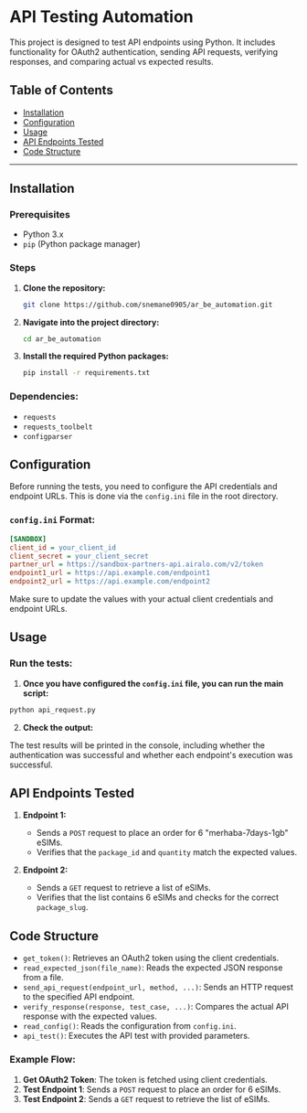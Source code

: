 
# API Testing Automation

This project is designed to test API endpoints using Python. It includes functionality for OAuth2 authentication, sending API requests, verifying responses, and comparing actual vs expected results.

## Table of Contents

- [Installation](#installation)
- [Configuration](#configuration)
- [Usage](#usage)
- [API Endpoints Tested](#api-endpoints-tested)
- [Code Structure](#code-structure)

---

## Installation

### Prerequisites

- Python 3.x
- `pip` (Python package manager)

### Steps

1. **Clone the repository:**

   ```bash
   git clone https://github.com/snemane0905/ar_be_automation.git
   ```
2. **Navigate into the project directory:**

    ```bash
    cd ar_be_automation
    ```
3. **Install the required Python packages:**

    ```bash
    pip install -r requirements.txt
    ```
### Dependencies:

- `requests`
- `requests_toolbelt`
- `configparser`

## Configuration

Before running the tests, you need to configure the API credentials and endpoint URLs. This is done via the `config.ini` file in the root directory.

### `config.ini` Format:

```ini
[SANDBOX]
client_id = your_client_id
client_secret = your_client_secret
partner_url = https://sandbox-partners-api.airalo.com/v2/token
endpoint1_url = https://api.example.com/endpoint1
endpoint2_url = https://api.example.com/endpoint2
```

Make sure to update the values with your actual client credentials and endpoint URLs.

## Usage

### Run the tests:

1. **Once you have configured the `config.ini` file, you can run the main script:**

```bash
python api_request.py
```

2. **Check the output:**

The test results will be printed in the console, including whether the authentication was successful and whether each endpoint's execution was successful.

## API Endpoints Tested

1. **Endpoint 1:**
   - Sends a `POST` request to place an order for 6 "merhaba-7days-1gb" eSIMs.
   - Verifies that the `package_id` and `quantity` match the expected values.

2. **Endpoint 2:**
   - Sends a `GET` request to retrieve a list of eSIMs.
   - Verifies that the list contains 6 eSIMs and checks for the correct `package_slug`.


## Code Structure

- `get_token()`: Retrieves an OAuth2 token using the client credentials.
- `read_expected_json(file_name)`: Reads the expected JSON response from a file.
- `send_api_request(endpoint_url, method, ...)`: Sends an HTTP request to the specified API endpoint.
- `verify_response(response, test_case, ...)`: Compares the actual API response with the expected values.
- `read_config()`: Reads the configuration from `config.ini`.
- `api_test()`: Executes the API test with provided parameters.

### Example Flow:

1. **Get OAuth2 Token**: The token is fetched using client credentials.
2. **Test Endpoint 1**: Sends a `POST` request to place an order for 6 eSIMs.
3. **Test Endpoint 2**: Sends a `GET` request to retrieve the list of eSIMs.


